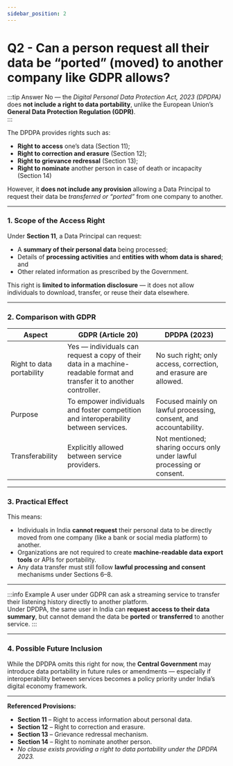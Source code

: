 ```yaml
---
sidebar_position: 2
---
```


# Q2 - Can a person request all their data be “ported” (moved) to another company like GDPR allows?

:::tip Answer
No — the *Digital Personal Data Protection Act, 2023 (DPDPA)* does **not include a right to data portability**, unlike the European Union’s **General Data Protection Regulation (GDPR)**.  
:::

The DPDPA provides rights such as:
- **Right to access** one’s data (Section 11);  
- **Right to correction and erasure** (Section 12);  
- **Right to grievance redressal** (Section 13);  
- **Right to nominate** another person in case of death or incapacity (Section 14)

However, it **does not include any provision** allowing a Data Principal to request their data be *transferred or “ported”* from one company to another.

---

### **1. Scope of the Access Right**
Under **Section 11**, a Data Principal can request:
- A **summary of their personal data** being processed;  
- Details of **processing activities** and **entities with whom data is shared**; and  
- Other related information as prescribed by the Government.  

This right is **limited to information disclosure** — it does not allow individuals to download, transfer, or reuse their data elsewhere.

---

### **2. Comparison with GDPR**

| **Aspect** | **GDPR (Article 20)** | **DPDPA (2023)** |
|-------------|-----------------------|------------------|
| Right to data portability | Yes — individuals can request a copy of their data in a machine-readable format and transfer it to another controller. | No such right; only access, correction, and erasure are allowed. |
| Purpose | To empower individuals and foster competition and interoperability between services. | Focused mainly on lawful processing, consent, and accountability. |
| Transferability | Explicitly allowed between service providers. | Not mentioned; sharing occurs only under lawful processing or consent. |

---

### **3. Practical Effect**

This means:
- Individuals in India **cannot request** their personal data to be directly moved from one company (like a bank or social media platform) to another.  
- Organizations are not required to create **machine-readable data export tools** or APIs for portability.  
- Any data transfer must still follow **lawful processing and consent** mechanisms under Sections 6–8.

---

:::info Example
A user under GDPR can ask a streaming service to transfer their listening history directly to another platform.  
Under DPDPA, the same user in India can **request access to their data summary**, but cannot demand the data be **ported** or **transferred** to another service.
:::

---

### **4. Possible Future Inclusion**

While the DPDPA omits this right for now, the **Central Government** may introduce data portability in future rules or amendments — especially if interoperability between services becomes a policy priority under India’s digital economy framework.

---

**Referenced Provisions:**  
- **Section 11** – Right to access information about personal data.  
- **Section 12** – Right to correction and erasure.  
- **Section 13** – Grievance redressal mechanism.  
- **Section 14** – Right to nominate another person.  
- *No clause exists providing a right to data portability under the DPDPA 2023.*